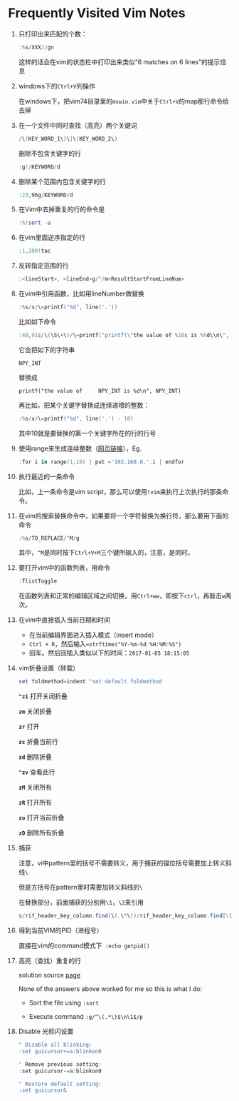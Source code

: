 # Frequently Visited Vim Notes

1. 只打印出来匹配的个数：

   ```powershell
   :%s/XXX//gn
   ```

   这样的话会在vim的状态栏中打印出来类似“6 matches on 6 lines”的提示信息

   

2. windows下的`Ctrl+V`列操作

   在windows下，把vim74目录里的`mswin.vim`中关于`Ctrl+V`的map那行命令给去掉

   

3. 在一个文件中同时查找（高亮）两个关键词

   ```powershell
   /\(KEY_WORD_1\)\|\(KEY_WORD_2\)
   ```

   删除不包含关键字的行

   ```powershell
   :g!/KEYWORD/d
   ```

   

4. 删除某个范围内包含关键字的行

   ```powershell
   :23,96g/KEYWORD/d
   ```

   

5. 在Vim中去掉重复的行的命令是

   ```powershell
   :%!sort -u
   ```

   

6. 在vim里面逆序指定的行

   ```powershell
   :1,200!tac
   ```

   

7. 反转指定范围的行

   ```powershell
   :<lineStart>, <lineEnd>g/^/m<ResultStartFromLineNum>
   ```

   

8. 在vim中引用函数，比如用lineNumber做替换

   ```powershell
   :%s/x/\=printf("%d", line('.'))
   ```

   比如如下命令

   ```powershell
   :48,91s/\(\S\+\)/\=printf("printf(\"the value of %16s is %%d\\n\", %s)", submatch(1), submatch(1))
   ```

   它会把如下的字符串

   `NPY_INT`

   替换成

   `printf("the value of     NPY_INT is %d\n", NPY_INT)`

   

   再比如，把某个关键字替换成连续递增的整数：

   ```powershell
   :%s/x/\=printf("%d", line('.') - 10)
   ```

   其中10就是要替换的第一个关键字所在的行的行号

 

9. 使用range来生成连续整数（[网页链接](https://vim.fandom.com/wiki/Making_a_list_of_numbers)），Eg.

   ```powershell
   :for i in range(1,10) | put ='192.168.0.'.i | endfor
   ```

   

10. 执行最近的一条命令

    比如，上一条命令是vim script，那么可以使用`!vim`来执行上次执行的那条命令。



11. 在vim的搜索替换命令中，如果要将一个字符替换为换行符，那么要用下面的命令

    ```powershell
    :%s/TO_REPLACE/^M/g
    ```

    其中，`^M`是同时按下`Ctrl+V+M`三个键所输入的，注意，是同时。



12. 要打开vim中的函数列表，用命令

    ```powershell
    :TlistToggle
    ```

    在函数列表和正常的编辑区域之间切换，用`Ctrl+ww`，即按下`ctrl`，再敲击`w`两次。

    

13. 在vim中直接插入当前日期和时间
    - 在当前编辑界面进入插入模式（insert mode）
    - `Ctrl + R`，然后输入`=strftime("%Y-%m-%d %H:%M:%S")`
    - 回车。然后回插入类似以下的时间：`2017-01-05 18:15:05`



14. vim折叠设置（转载）

    ```powershell
    set foldmethod=indent "set default foldmethod
    ```

    **`"zi`** 打开关闭折叠

    **`zm`**   关闭折叠

    **`zr`**   打开

    **`zc`**   折叠当前行

    **`zd`**   删除折叠

    **`"zv`** 查看此行

    **`zM`** 关闭所有

    **`zR`** 打开所有

    **`zo`** 打开当前折叠

    **`zD`** 删除所有折叠 

    






15. 捕获

    注意，vi中pattern里的括号不需要转义，用于捕获的锚位括号需要加上转义斜线`\`

    但是方括号在pattern里时需要加转义斜线的`\`

    在替换部分，前面捕获的分别用`\1`，`\2`来引用

    ```powershell
    s/rif_header_key_column.find(\(.\*\))/rif_header_key_column.find[\1]/gc
    ```



16. 得到当前VIM的PID（进程号）

    直接在vim的command模式下` :echo getpid()`

 

17. 高亮（查找）重复的行

    solution source [page](https://stackoverflow.com/questions/1268032/how-can-i-mark-highlight-duplicate-lines-in-vi-editor)

    None of the answers above worked for me so this is what I do:

    - Sort the file using `:sort`

    - Execute command `:g/^\(.*\)$\n\1$/p`

 

18. Disable 光标闪设置

    ```powershell
    " Disable all blinking:
    :set guicursor+=a:blinkon0
    
    " Remove previous setting:
    :set guicursor-=a:blinkon0
    
    " Restore default setting:
    :set guicursor&
    ```

    

 



 
